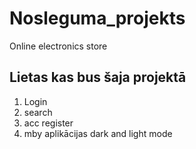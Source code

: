 # Nosleguma_projekts
Online electronics store
## Lietas kas bus šaja projektā
1. Login
2. search
3. acc register
4. mby aplikācijas dark and light mode
